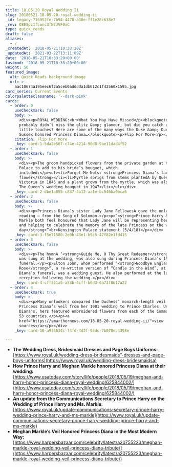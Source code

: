 ```yaml
---
title: 18.05.20 Royal Wedding Ii
slug: 20180521-18-05-20-royal-wedding-ii
_id: legacy-716952fe-7b94-4478-a30e-ff1e28c638e7
_rev: O8E8pz1fLwnc3fN7JVF0xC
type: quick_reads
draft: false
aliases:
  - /
_createdAt: '2018-05-21T10:33:20Z'
_updatedAt: '2021-03-22T13:11:09Z'
date: '2018-05-21T10:33:20+00:00'
lastmod: '2018-05-21T10:33:20+00:00'
weight: 50
featured_image:
  alt: Quick Reads background image
  url: >-
    aac10674a195eec6f2a5ceb0adddda1db612c1f42560x1595.jpg
card_series: Current Events
colorpaletteclassname: '--dark-pink'
cards:
  - order: 0
    useCheckmark: false
    body: >-
      <div><p>ROYAL WEDDING:<br>What You May Have Missed</p><blockquote>You
      probably didn’t miss the glitz &amp; glamour, but did you catch all of the
      little touches? Here are some of the many ways the Duke &amp; Duchess of
      Sussex honored Princess Diana…</blockquote><p>Flip For More</p></div>
    citation: Flip For More
    _key: card-1-5da2e567-c74e-4214-90d8-9ae11dad4f52
  - order: 1
    useCheckmark: false
    body: >-
      <div><p>The groom handpicked flowers from the private garden at Kensington
      Palace to add to his bride’s bouquet, which
      included:</p><ul><li>Forget-Me-Nots: <strong>Princess Diana’s favorite
      flower</strong></li><li>Myrtle sprigs from stems plantedA by Queen
      Victoria in 1845 and a plant grown from the myrtle, which was also used in
      The Queen’s wedding bouquet in 1947</li></ul></div>
    _key: card-2-dbe1a855-c837-4b12-aa1e-bc546ba0bca6
  - order: 2
    useCheckmark: false
    body: >-
      <div><p>Princess Diana’s sister Lady Jane FellowesA gave the only ceremony
      reading – from the Song of Solomon.</p><p>“<strong>Prince Harry &amp; Ms.
      Markle both feel honoured that Lady Jane will be representing her family
      and helping to celebrate the memory of the late Princess on the wedding
      day</strong>”<br>Kensington Palace statement (5/4/18)</p></div>
    _key: card-3-f5e71580-2e0b-43e1-b9c5-47f82e1fd415
  - order: 3
    useCheckmark: false
    body: >-
      <div><p>The hymnA ‘<strong>Guide Me, O Thy Great Redeemer</strong>’, which
      was sung at the wedding, was also sung during Princess Diana’s 1997
      funeral.</p><p>Elton John, whoA performed “<strong>Goodbye England’s
      Rose</strong>“, a re-written version of “Candle in the Wind”, at Princess
      Diana’s funeral, was a wedding guest. He also performed at the lunchtime
      reception following the wedding.</p></div>
    _key: card-4-cff321a5-a53b-4cff-b6d3-6a73f8b17a22
  - order: 4
    useCheckmark: true
    body: >-
      <div><p>Many onlookers compared the Duchess’ monarch-length veil to
      Princess Diana’s veil from her 1981 wedding to Prince Charles. Unlike
      Diana's, hers featured embroidered flowers from each of the Commonwealth's
      53 countries.</p><p><a
      href="https://smarthernews.com/18-05-20-royal-wedding-ii/">view
      sources</a></p></div>
    _key: card-10-a9f3634c-f4fd-4d2f-93dc-7b070ec4398e

---
```

* **The Wedding Dress, Bridesmaid Dresses and Page Boys Uniforms:** [https://www.royal.uk/wedding-dress-bridesmaids”-dresses-and-page-boys-uniforms](https://www.royal.uk/wedding-dress-bridesmaidsa)
* **How Prince Harry and Meghan Markle honored Princess Diana at their wedding:** [https://www.usatoday.com/story/life/people/2018/05/19/meghan-and-harry-honor-princess-diana-royal-wedding/625844002/](https://www.usatoday.com/story/life/people/2018/05/19/meghan-and-harry-honor-princess-diana-royal-wedding/625844002/)
* **An update from the Communications Secretary to Prince Harry on the Wedding of Prince Harry and Ms. Markle:** [https://www.royal.uk/update-communications-secretary-prince-harry-wedding-prince-harry-and-ms-markle](https://www.royal.uk/update-communications-secretary-prince-harry-wedding-prince-harry-and-ms-markle)
* **Meghan Markle’s Veil Honored Princess Diana in the Most Modern Way:** [https://www.harpersbazaar.com/celebrity/latest/a20755223/meghan-markle-royal-wedding-veil-princess-diana-tribute/](https://www.harpersbazaar.com/celebrity/latest/a20755223/meghan-markle-royal-wedding-veil-princess-diana-tribute/)